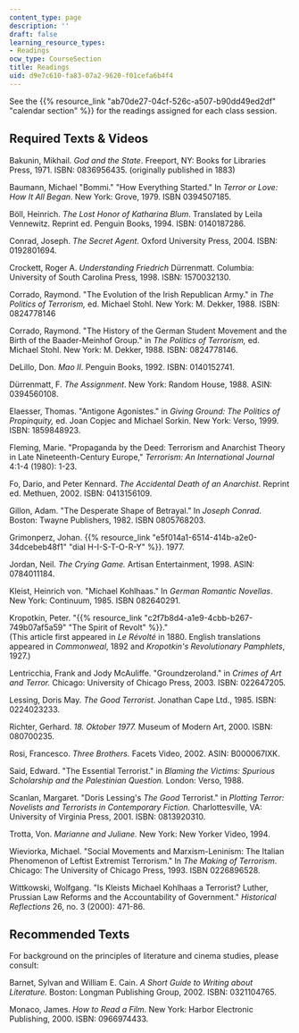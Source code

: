 ```yaml
---
content_type: page
description: ''
draft: false
learning_resource_types:
- Readings
ocw_type: CourseSection
title: Readings
uid: d9e7c610-fa83-07a2-9620-f01cefa6b4f4
---
```

See the {{% resource_link "ab70de27-04cf-526c-a507-b90dd49ed2df" "calendar section" %}} for the readings assigned for each class session.

## Required Texts & Videos

Bakunin, Mikhail. *God and the State*. Freeport, NY: Books for Libraries Press, 1971. ISBN: 0836956435. (originally published in 1883)

Baumann, Michael "Bommi." "How Everything Started." In *Terror or Love: How It All Began*. New York: Grove, 1979. ISBN 0394507185.

Böll, Heinrich. *The Lost Honor of Katharina Blum*. Translated by Leila Vennewitz. Reprint ed. Penguin Books, 1994. ISBN: 0140187286.

Conrad, Joseph. *The Secret Agent*. Oxford University Press, 2004. ISBN: 0192801694.

Crockett, Roger A. *Understanding Friedrich* Dürrenmatt. Columbia: University of South Carolina Press, 1998. ISBN: 1570032130.

Corrado, Raymond. "The Evolution of the Irish Republican Army." in *The Politics of Terrorism,* ed. Michael Stohl. New York: M. Dekker, 1988. ISBN: 0824778146

Corrado, Raymond. "The History of the German Student Movement and the Birth of the Baader-Meinhof Group." in *The Politics of Terrorism,* ed. Michael Stohl. New York: M. Dekker, 1988. ISBN: 0824778146.

DeLillo, Don. *Mao II*. Penguin Books, 1992. ISBN: 0140152741.

Dürrenmatt, F. *The Assignment*. New York: Random House, 1988. ASIN: 0394560108.

Elaesser, Thomas. "Antigone Agonistes." in *Giving Ground: The Politics of Propinquity,* ed. Joan Copjec and Michael Sorkin. New York: Verso, 1999. ISBN: 1859848923.

Fleming, Marie. "Propaganda by the Deed: Terrorism and Anarchist Theory in Late Nineteenth-Century Europe," *Terrorism: An International Journal* 4:1-4 (1980): 1-23.

Fo, Dario, and Peter Kennard. *The Accidental Death of an Anarchist*. Reprint ed. Methuen, 2002. ISBN: 0413156109.

Gillon, Adam. "The Desperate Shape of Betrayal." In *Joseph Conrad*. Boston: Twayne Publishers, 1982. ISBN 0805768203.

Grimonperz, Johan. {{% resource_link "e5f014a1-6514-414b-a2e0-34dcebeb48f1" "dial H-I-S-T-O-R-Y" %}}. 1977.

Jordan, Neil. *The Crying Game.* Artisan Entertainment, 1998. ASIN: 0784011184.

Kleist, Heinrich von. "Michael Kohlhaas." In *German Romantic Novellas*. New York: Continuum, 1985. ISBN 082640291.

Kropotkin, Peter. "{{% resource_link "c2f7b8d4-a1e9-4cbb-b267-749b07af5a59" "The Spirit of Revolt" %}}."   
(This article first appeared in *Le Révolté* in 1880. English translations appeared in *Commonweal*, 1892 and *Kropotkin's Revolutionary Pamphlets*, 1927.)

Lentricchia, Frank and Jody McAuliffe. "Groundzeroland." in *Crimes of Art and Terror.* Chicago: University of Chicago Press, 2003. ISBN: 022647205.

Lessing, Doris May. *The Good Terrorist*. Jonathan Cape Ltd., 1985. ISBN: 0224023233.

Richter, Gerhard. *18\. Oktober 1977.* Museum of Modern Art, 2000. ISBN: 080700235.

Rosi, Francesco. *Three Brothers.* Facets Video, 2002. ASIN: B000067IXK.

Said, Edward. "The Essential Terrorist." in *Blaming the Victims: Spurious Scholarship and the Palestinian Question.* London: Verso, 1988.

Scanlan, Margaret. "Doris Lessing's *The Good* Terrorist." in *Plotting Terror: Novelists and Terrorists in Contemporary Fiction.* Charlottesville, VA: University of Virginia Press, 2001. ISBN: 0813920310.

Trotta, Von. *Marianne and Juliane.* New York: New Yorker Video, 1994.

Wieviorka, Michael. "Social Movements and Marxism-Leninism: The Italian Phenomenon of Leftist Extremist Terrorism." In *The Making of Terrorism*. Chicago: The University of Chicago Press, 1993. ISBN 0226896528.

Wittkowski, Wolfgang. "Is Kleists Michael Kohlhaas a Terrorist? Luther, Prussian Law Reforms and the Accountability of Government." *Historical Reflections* 26, no. 3 (2000): 471-86.

## Recommended Texts

For background on the principles of literature and cinema studies, please consult:

Barnet, Sylvan and William E. Cain. *A Short Guide to Writing about Literature.* Boston: Longman Publishing Group, 2002. ISBN: 0321104765.

Monaco, James. *How to Read a Film*. New York: Harbor Electronic Publishing, 2000. ISBN: 0966974433.